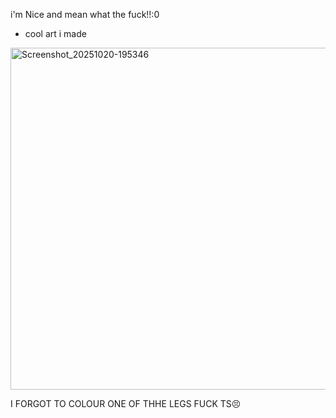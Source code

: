 i'm Nice and mean what the fuck!!:0






- cool art i made








<img width="688" height="547" alt="Screenshot_20251020-195346" src="https://github.com/user-attachments/assets/98c39fce-7008-439e-b476-cc20f18679fe" />



I FORGOT TO COLOUR ONE OF THHE LEGS FUCK TS😣

